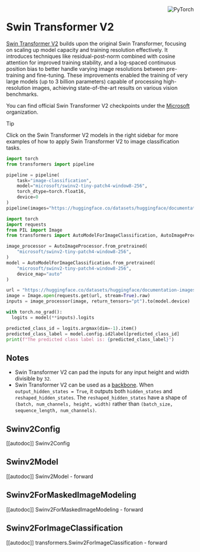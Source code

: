 <!--Copyright 2022 The HuggingFace Team. All rights reserved.

Licensed under the Apache License, Version 2.0 (the "License"); you may not use this file except in compliance with
the License. You may obtain a copy of the License at

http://www.apache.org/licenses/LICENSE-2.0

Unless required by applicable law or agreed to in writing, software distributed under the License is distributed on
an "AS IS" BASIS, WITHOUT WARRANTIES OR CONDITIONS OF ANY KIND, either express or implied. See the License for the
specific language governing permissions and limitations under the License.

⚠️ Note that this file is in Markdown but contain specific syntax for our doc-builder (similar to MDX) that may not be
rendered properly in your Markdown viewer.

-->

<div style="float: right;">
    <div class="flex flex-wrap space-x-1">
        <img alt="PyTorch" src="https://img.shields.io/badge/PyTorch-DE3412?style=flat&logo=pytorch&logoColor=white">
    </div>
</div>

# Swin Transformer V2

[Swin Transformer V2](https://huggingface.co/papers/2111.09883) builds upon the original Swin Transformer, focusing on scaling up model capacity and training resolution effectively. It introduces techniques like residual-post-norm combined with cosine attention for improved training stability, and a log-spaced continuous position bias to better handle varying image resolutions between pre-training and fine-tuning. These improvements enabled the training of very large models (up to 3 billion parameters) capable of processing high-resolution images, achieving state-of-the-art results on various vision benchmarks.

You can find official Swin Transformer V2 checkpoints under the [Microsoft](https://huggingface.co/microsoft?search_models=swinv2) organization.

> [!TIP]
> Click on the Swin Transformer V2 models in the right sidebar for more examples of how to apply Swin Transformer V2 to image classification tasks.

<hfoptions id="usage">
<hfoption id="Pipeline">

```py
import torch
from transformers import pipeline

pipeline = pipeline(
    task="image-classification",
    model="microsoft/swinv2-tiny-patch4-window8-256",
    torch_dtype=torch.float16,
    device=0
)
pipeline(images="https://huggingface.co/datasets/huggingface/documentation-images/resolve/main/pipeline-cat-chonk.jpeg")
```

</hfoption>

<hfoption id="AutoModel">

```py
import torch
import requests
from PIL import Image
from transformers import AutoModelForImageClassification, AutoImageProcessor

image_processor = AutoImageProcessor.from_pretrained(
    "microsoft/swinv2-tiny-patch4-window8-256",
)
model = AutoModelForImageClassification.from_pretrained(
    "microsoft/swinv2-tiny-patch4-window8-256",
    device_map="auto"
)

url = "https://huggingface.co/datasets/huggingface/documentation-images/resolve/main/pipeline-cat-chonk.jpeg"
image = Image.open(requests.get(url, stream=True).raw)
inputs = image_processor(image, return_tensors="pt").to(model.device)

with torch.no_grad():
  logits = model(**inputs).logits

predicted_class_id = logits.argmax(dim=-1).item()
predicted_class_label = model.config.id2label[predicted_class_id]
print(f"The predicted class label is: {predicted_class_label}")
```

</hfoption>
</hfoptions>

## Notes

- Swin Transformer V2 can pad the inputs for any input height and width divisible by `32`. 
- Swin Transformer V2 can be used as a [backbone](../backbones). When `output_hidden_states = True`, it outputs both `hidden_states` and `reshaped_hidden_states`. The `reshaped_hidden_states` have a shape of `(batch, num_channels, height, width)` rather than `(batch_size, sequence_length, num_channels)`.

## Swinv2Config

[[autodoc]] Swinv2Config

## Swinv2Model

[[autodoc]] Swinv2Model
    - forward

## Swinv2ForMaskedImageModeling

[[autodoc]] Swinv2ForMaskedImageModeling
    - forward

## Swinv2ForImageClassification

[[autodoc]] transformers.Swinv2ForImageClassification
    - forward

